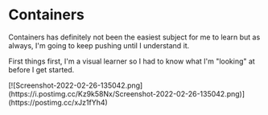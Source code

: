 # Containers
<p>Containers has definitely not been the easiest subject for me to learn but as always, I'm going to keep pushing until I understand it.</p>
<p>First things first, I'm a visual learner so I had to know what I'm "looking" at before I get started.</p>
[![Screenshot-2022-02-26-135042.png](https://i.postimg.cc/Kz9k58Nx/Screenshot-2022-02-26-135042.png)](https://postimg.cc/xJz1fYh4)
